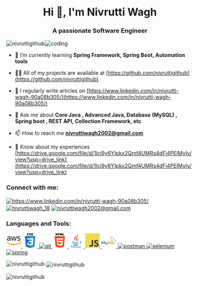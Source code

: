 

<h1 align="center">Hi 👋, I'm Nivrutti Wagh</h1>
<h3 align="center">A passionate Software Engineer</h3>


<img align="right" alt="coding" width="400" src="https://user-images.githubusercontent.com/55389276/140866485-8fb1c876-9a8f-4d6a-98dc-08c4981eaf70.gif">

<p align="left"> <img src="https://komarev.com/ghpvc/?username=nivruttigithub&label=Profile%20views&color=0e75b6&style=flat" alt="nivruttigithub" /> </p>

- 🌱 I’m currently learning **Spring Framework, Spring Boot, Automation tools**

- 👨‍💻 All of my projects are available at [https://github.com/nivruttigithub](https://github.com/nivruttigithub)

- 📝 I regularly write articles on [https://www.linkedin.com/in/nivrutti-wagh-90a08b305/](https://www.linkedin.com/in/nivrutti-wagh-90a08b305/)

- 💬 Ask me about **Core Java , Advanced Java, Database (MySQL) , Spring boot , REST API, Collection Framework, etc**

- 📫 How to reach me **nivruttiwagh2002@gmail.com**

- 📄 Know about my experiences [https://drive.google.com/file/d/1lcj9y6YIpkx2Qmf4UMRs4dFi4PElMyIy/view?usp=drive_link](https://drive.google.com/file/d/1lcj9y6YIpkx2Qmf4UMRs4dFi4PElMyIy/view?usp=drive_link)

<h3 align="left">Connect with me:</h3>
<p align="left">
<a href="https://linkedin.com/in/https://www.linkedin.com/in/nivrutti-wagh-90a08b305/" target="blank"><img align="center" src="https://raw.githubusercontent.com/rahuldkjain/github-profile-readme-generator/master/src/images/icons/Social/linked-in-alt.svg" alt="https://www.linkedin.com/in/nivrutti-wagh-90a08b305/" height="30" width="40" /></a>
<a href="https://instagram.com/nivruttiwagh_18" target="blank"><img align="center" src="https://raw.githubusercontent.com/rahuldkjain/github-profile-readme-generator/master/src/images/icons/Social/instagram.svg" alt="nivruttiwagh_18" height="30" width="40" /></a>
<a href="https://www.hackerrank.com/nivruttiwagh2002@gmail.com" target="blank"><img align="center" src="https://raw.githubusercontent.com/rahuldkjain/github-profile-readme-generator/master/src/images/icons/Social/hackerrank.svg" alt="nivruttiwagh2002@gmail.com" height="30" width="40" /></a>
</p>

<h3 align="left">Languages and Tools:</h3>
<p align="left"> <a href="https://aws.amazon.com" target="_blank" rel="noreferrer"> <img src="https://raw.githubusercontent.com/devicons/devicon/master/icons/amazonwebservices/amazonwebservices-original-wordmark.svg" alt="aws" width="40" height="40"/> </a> <a href="https://www.w3schools.com/css/" target="_blank" rel="noreferrer"> <img src="https://raw.githubusercontent.com/devicons/devicon/master/icons/css3/css3-original-wordmark.svg" alt="css3" width="40" height="40"/> </a> <a href="https://git-scm.com/" target="_blank" rel="noreferrer"> <img src="https://www.vectorlogo.zone/logos/git-scm/git-scm-icon.svg" alt="git" width="40" height="40"/> </a> <a href="https://www.w3.org/html/" target="_blank" rel="noreferrer"> <img src="https://raw.githubusercontent.com/devicons/devicon/master/icons/html5/html5-original-wordmark.svg" alt="html5" width="40" height="40"/> </a> <a href="https://www.java.com" target="_blank" rel="noreferrer"> <img src="https://raw.githubusercontent.com/devicons/devicon/master/icons/java/java-original.svg" alt="java" width="40" height="40"/> </a> <a href="https://developer.mozilla.org/en-US/docs/Web/JavaScript" target="_blank" rel="noreferrer"> <img src="https://raw.githubusercontent.com/devicons/devicon/master/icons/javascript/javascript-original.svg" alt="javascript" width="40" height="40"/> </a> <a href="https://www.mysql.com/" target="_blank" rel="noreferrer"> <img src="https://raw.githubusercontent.com/devicons/devicon/master/icons/mysql/mysql-original-wordmark.svg" alt="mysql" width="40" height="40"/> </a> <a href="https://postman.com" target="_blank" rel="noreferrer"> <img src="https://www.vectorlogo.zone/logos/getpostman/getpostman-icon.svg" alt="postman" width="40" height="40"/> </a> <a href="https://www.selenium.dev" target="_blank" rel="noreferrer"> <img src="https://raw.githubusercontent.com/detain/svg-logos/780f25886640cef088af994181646db2f6b1a3f8/svg/selenium-logo.svg" alt="selenium" width="40" height="40"/> </a> <a href="https://spring.io/" target="_blank" rel="noreferrer"> <img src="https://www.vectorlogo.zone/logos/springio/springio-icon.svg" alt="spring" width="40" height="40"/> </a> </p>

<p><img align="left" src="https://github-readme-stats.vercel.app/api/top-langs?username=nivruttigithub&show_icons=true&locale=en&layout=compact" alt="nivruttigithub" /></p>

<p>&nbsp;<img align="center" src="https://github-readme-stats.vercel.app/api?username=nivruttigithub&show_icons=true&locale=en" alt="nivruttigithub" /></p>

<p><img align="center" src="https://github-readme-streak-stats.herokuapp.com/?user=nivruttigithub&" alt="nivruttigithub" /></p>
